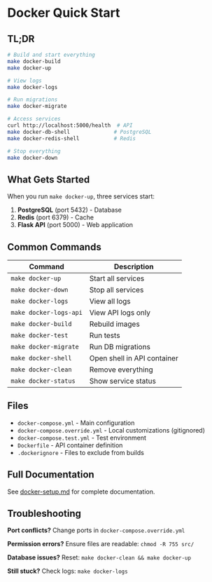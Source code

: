 # Docker Quick Start

## TL;DR

```bash
# Build and start everything
make docker-build
make docker-up

# View logs
make docker-logs

# Run migrations
make docker-migrate

# Access services
curl http://localhost:5000/health  # API
make docker-db-shell              # PostgreSQL
make docker-redis-shell           # Redis

# Stop everything
make docker-down
```

## What Gets Started

When you run `make docker-up`, three services start:

1. **PostgreSQL** (port 5432) - Database
1. **Redis** (port 6379) - Cache
1. **Flask API** (port 5000) - Web application

## Common Commands

| Command | Description |
|---------|-------------|
| `make docker-up` | Start all services |
| `make docker-down` | Stop all services |
| `make docker-logs` | View all logs |
| `make docker-logs-api` | View API logs only |
| `make docker-build` | Rebuild images |
| `make docker-test` | Run tests |
| `make docker-migrate` | Run DB migrations |
| `make docker-shell` | Open shell in API container |
| `make docker-clean` | Remove everything |
| `make docker-status` | Show service status |

## Files

- `docker-compose.yml` - Main configuration
- `docker-compose.override.yml` - Local customizations (gitignored)
- `docker-compose.test.yml` - Test environment
- `Dockerfile` - API container definition
- `.dockerignore` - Files to exclude from builds

## Full Documentation

See [docker-setup.md](./docker-setup.md) for complete documentation.

## Troubleshooting

**Port conflicts?** Change ports in `docker-compose.override.yml`

**Permission errors?** Ensure files are readable: `chmod -R 755 src/`

**Database issues?** Reset: `make docker-clean && make docker-up`

**Still stuck?** Check logs: `make docker-logs`


